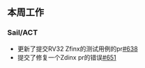 ## 本周工作

### Sail/ACT

- 更新了提交RV32 Zfinx的测试用例的pr[#638](https://github.com/riscv-non-isa/riscv-arch-test/pull/638)
- 提交了修复一个Zdinx pr的错误[#651](https://github.com/riscv-non-isa/riscv-arch-test/pull/651)


